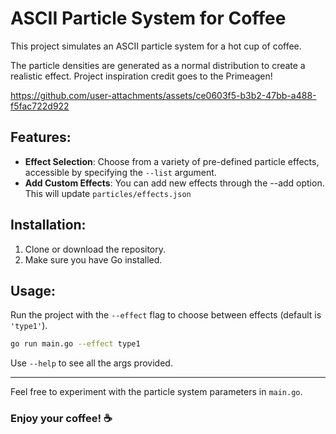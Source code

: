 # ASCII Particle System for Coffee

This project simulates an ASCII particle system for a hot cup of coffee.

The particle densities are generated as a normal distribution to create a realistic effect. Project inspiration credit goes to the Primeagen!


https://github.com/user-attachments/assets/ce0603f5-b3b2-47bb-a488-f5fac722d922

## Features:
- **Effect Selection**: Choose from a variety of pre-defined particle effects, accessible by specifying the `--list` argument.
- **Add Custom Effects**: You can add new effects through the --add option. This will update `particles/effects.json`

## Installation:
1. Clone or download the repository.
2. Make sure you have Go installed.

## Usage:

Run the project with the `--effect` flag to choose between effects (default is `'type1'`).

```bash
go run main.go --effect type1
```

Use `--help` to see all the args provided.

---

Feel free to experiment with the particle system parameters in `main.go`.

### Enjoy your coffee! ☕
